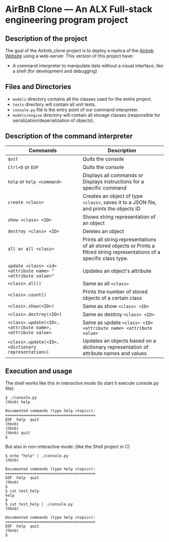 # AirBnB Clone ― An ALX Full-stack engineering program project

## Description of the project
The goal of the Airbnb_clone project is to deploy a replica of the [Airbnb Website](https://www.airbnb.com/) using a web-server. This version of this project have:
- A command interpreter to manipulate data without a visual interface, like a shell (for development and debugging)

## Files and Directories
- ```models``` directory contains all the classes used for the entire project.
- ```tests``` directory will contain all unit tests.
- ```console.py``` file is the entry point of our command interpreter.
- ```models/engine``` directory will contain all storage classes (responsible for serialization/deserialization of objects).

## Description of the command interpreter
| Commands  | Description |
| ------------- | ------------- |
| ```quit```  | Quits the console  |
| ```Ctrl+D``` or  ```EOF``` | Quits the console  |
| ```help``` or ```help <command>```  | Displays all commands or Displays instructions for a specific command
| ```create <class>```  | Creates an object of type ```<class>```, saves it to a JSON file, and prints the objects ID
| ```show <class> <ID>```  | Shows string representation of an object
| ```destroy <class> <ID>```  | Deletes an object
| ```all or all <class>```  | Prints all string representations of all stored objects or Prints a filtred string representations of a specific class type.
| ```update <class> <id> <attribute name> "<attribute value>"```  | Updates an object's attribute
| ```<class>.all()```  | Same as all ```<class>```
| ```<class>.count()```  | Prints the number of stored objects of a certain class
| ```<class>.show(<ID>)```  | Same as show ```<class> <ID>```
| ```<class>.destroy(<ID>)```  | Same as destroy ```<class> <ID>```
| ```<class>.update(<ID>, <attribute name>, <attribute value>```  | Same as update ```<class> <ID> <attribute name> <attribute value>```
| ```<class>.update(<ID>, <dictionary representation>)```  | Updates an objects based on a dictionary representation of attribute names and values

## Execution and usage
The shell works like this in interactive mode (to start it execute console.py file):
```
$ ./console.py
(hbnb) help

Documented commands (type help <topic>):
========================================
EOF  help  quit
(hbnb) 
(hbnb) 
(hbnb) quit
$
```
But also in non-interactive mode: (like the Shell project in C)
```
$ echo "help" | ./console.py
(hbnb)

Documented commands (type help <topic>):
========================================
EOF  help  quit
(hbnb) 
$
$ cat test_help
help
$
$ cat test_help | ./console.py
(hbnb)

Documented commands (type help <topic>):
========================================
EOF  help  quit
(hbnb)
$
```
